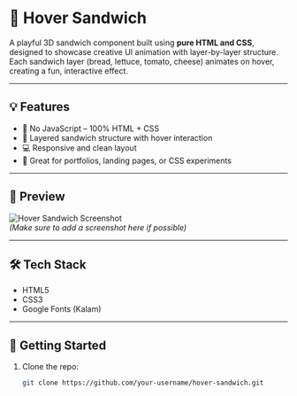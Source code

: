 # 🥪 Hover Sandwich

A playful 3D sandwich component built using **pure HTML and CSS**, designed to showcase creative UI animation with layer-by-layer structure.  
Each sandwich layer (bread, lettuce, tomato, cheese) animates on hover, creating a fun, interactive effect.

---

## 💡 Features

- 🧠 No JavaScript – 100% HTML + CSS
- 🥬 Layered sandwich structure with hover interaction
- 💻 Responsive and clean layout
- 🎨 Great for portfolios, landing pages, or CSS experiments

---

## 📸 Preview

![Hover Sandwich Screenshot](images/screenshot.png)  
*(Make sure to add a screenshot here if possible)*

---

## 🛠️ Tech Stack

- HTML5  
- CSS3  
- Google Fonts (Kalam)

---

## 🚀 Getting Started

1. Clone the repo:
   ```bash
   git clone https://github.com/your-username/hover-sandwich.git
